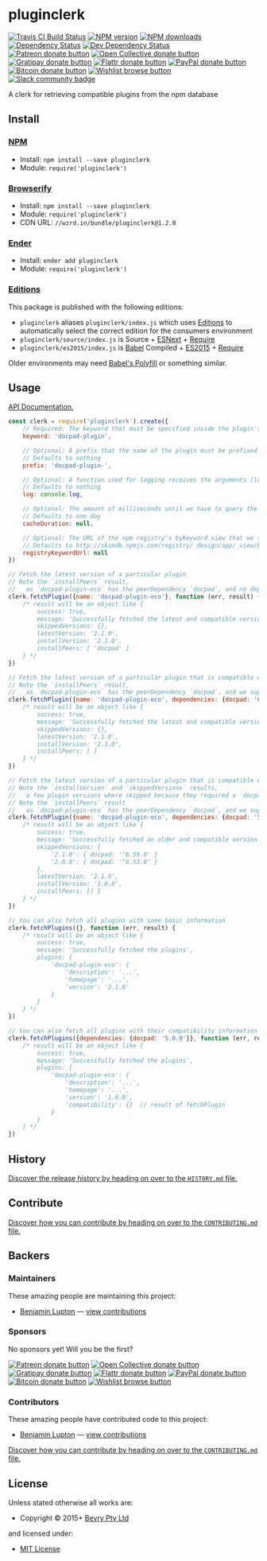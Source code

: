 <!-- TITLE/ -->

<h1>pluginclerk</h1>

<!-- /TITLE -->


<!-- BADGES/ -->

<span class="badge-travisci"><a href="http://travis-ci.org/bevry/pluginclerk" title="Check this project's build status on TravisCI"><img src="https://img.shields.io/travis/bevry/pluginclerk/master.svg" alt="Travis CI Build Status" /></a></span>
<span class="badge-npmversion"><a href="https://npmjs.org/package/pluginclerk" title="View this project on NPM"><img src="https://img.shields.io/npm/v/pluginclerk.svg" alt="NPM version" /></a></span>
<span class="badge-npmdownloads"><a href="https://npmjs.org/package/pluginclerk" title="View this project on NPM"><img src="https://img.shields.io/npm/dm/pluginclerk.svg" alt="NPM downloads" /></a></span>
<span class="badge-daviddm"><a href="https://david-dm.org/bevry/pluginclerk" title="View the status of this project's dependencies on DavidDM"><img src="https://img.shields.io/david/bevry/pluginclerk.svg" alt="Dependency Status" /></a></span>
<span class="badge-daviddmdev"><a href="https://david-dm.org/bevry/pluginclerk#info=devDependencies" title="View the status of this project's development dependencies on DavidDM"><img src="https://img.shields.io/david/dev/bevry/pluginclerk.svg" alt="Dev Dependency Status" /></a></span>
<br class="badge-separator" />
<span class="badge-patreon"><a href="https://patreon.com/bevry" title="Donate to this project using Patreon"><img src="https://img.shields.io/badge/patreon-donate-yellow.svg" alt="Patreon donate button" /></a></span>
<span class="badge-opencollective"><a href="https://opencollective.com/bevry" title="Donate to this project using Open Collective"><img src="https://img.shields.io/badge/open%20collective-donate-yellow.svg" alt="Open Collective donate button" /></a></span>
<span class="badge-gratipay"><a href="https://www.gratipay.com/bevry" title="Donate weekly to this project using Gratipay"><img src="https://img.shields.io/badge/gratipay-donate-yellow.svg" alt="Gratipay donate button" /></a></span>
<span class="badge-flattr"><a href="https://flattr.com/profile/balupton" title="Donate to this project using Flattr"><img src="https://img.shields.io/badge/flattr-donate-yellow.svg" alt="Flattr donate button" /></a></span>
<span class="badge-paypal"><a href="https://bevry.me/paypal" title="Donate to this project using Paypal"><img src="https://img.shields.io/badge/paypal-donate-yellow.svg" alt="PayPal donate button" /></a></span>
<span class="badge-bitcoin"><a href="https://bevry.me/bitcoin" title="Donate once-off to this project using Bitcoin"><img src="https://img.shields.io/badge/bitcoin-donate-yellow.svg" alt="Bitcoin donate button" /></a></span>
<span class="badge-wishlist"><a href="https://bevry.me/wishlist" title="Buy an item on our wishlist for us"><img src="https://img.shields.io/badge/wishlist-donate-yellow.svg" alt="Wishlist browse button" /></a></span>
<br class="badge-separator" />
<span class="badge-slackin"><a href="https://slack.bevry.me" title="Join this project's slack community"><img src="https://slack.bevry.me/badge.svg" alt="Slack community badge" /></a></span>

<!-- /BADGES -->


<!-- DESCRIPTION/ -->

A clerk for retrieving compatible plugins from the npm database

<!-- /DESCRIPTION -->


<!-- INSTALL/ -->

<h2>Install</h2>

<a href="https://npmjs.com" title="npm is a package manager for javascript"><h3>NPM</h3></a><ul>
<li>Install: <code>npm install --save pluginclerk</code></li>
<li>Module: <code>require('pluginclerk')</code></li></ul>

<a href="http://browserify.org" title="Browserify lets you require('modules') in the browser by bundling up all of your dependencies"><h3>Browserify</h3></a><ul>
<li>Install: <code>npm install --save pluginclerk</code></li>
<li>Module: <code>require('pluginclerk')</code></li>
<li>CDN URL: <code>//wzrd.in/bundle/pluginclerk@1.2.0</code></li></ul>

<a href="http://enderjs.com" title="Ender is a full featured package manager for your browser"><h3>Ender</h3></a><ul>
<li>Install: <code>ender add pluginclerk</code></li>
<li>Module: <code>require('pluginclerk')</code></li></ul>

<h3><a href="https://github.com/bevry/editions" title="Editions are the best way to produce and consume packages you care about.">Editions</a></h3>

<p>This package is published with the following editions:</p>

<ul><li><code>pluginclerk</code> aliases <code>pluginclerk/index.js</code> which uses <a href="https://github.com/bevry/editions" title="Editions are the best way to produce and consume packages you care about.">Editions</a> to automatically select the correct edition for the consumers environment</li>
<li><code>pluginclerk/source/index.js</code> is Source + <a href="https://babeljs.io/docs/learn-es2015/" title="ECMAScript Next">ESNext</a> + <a href="https://nodejs.org/dist/latest-v5.x/docs/api/modules.html" title="Node/CJS Modules">Require</a></li>
<li><code>pluginclerk/es2015/index.js</code> is <a href="https://babeljs.io" title="The compiler for writing next generation JavaScript">Babel</a> Compiled + <a href="http://babeljs.io/docs/plugins/preset-es2015/" title="ECMAScript 2015">ES2015</a> + <a href="https://nodejs.org/dist/latest-v5.x/docs/api/modules.html" title="Node/CJS Modules">Require</a></li></ul>

<p>Older environments may need <a href="https://babeljs.io/docs/usage/polyfill/" title="A polyfill that emulates missing ECMAScript environment features">Babel's Polyfill</a> or something similar.</p>

<!-- /INSTALL -->


## Usage

[API Documentation.](http://master.pluginclerk.bevry.surge.sh/docs/)

``` javascript
const clerk = require('pluginclerk').create({
	// Required: The keyword that must be specified inside the plugin's package.json:keywords property
	keyword: 'docpad-plugin',

	// Optional: A prefix that the name of the plugin must be prefixed by to be valid
	// Defaults to nothing
	prefix: 'docpad-plugin-',

	// Optional: A function used for logging receives the arguments (logLevel, ...message)
	// Defaults to nothing
	log: console.log,

	// Optional: The amount of milliseconds until we have to query the npm database again
	// Defaults to one day
	cacheDuration: null,

	// Optional: The URL of the npm registry's byKeyword view that we should use for fetching the plugins
	// Defaults to http://skimdb.npmjs.com/registry/_design/app/_view/byKeyword
	registryKeywordUrl: null
})

// Fetch the latest version of a particular plugin
// Note the `installPeers` result,
//   as `docpad-plugin-eco` has the peerDependency `docpad`, and no dependencies where supplied, it should be installed
clerk.fetchPlugin({name: 'docpad-plugin-eco'}, function (err, result) {
	/* result will be an object like {
		success: true,
		message: 'Successfully fetched the latest and compatible version of the plugin docpad-plugin-eco',
		skippedVersions: {},
		latestVersion: '2.1.0',
		installVersion: '2.1.0',
		installPeers: [ 'docpad' ]
	} */
})

// Fetch the latest version of a particular plugin that is compatible with the specified dependencies
// Note the `installPeers` result,
//   as `docpad-plugin-eco` has the peerDependency `docpad`, and we supplied it, there is no need to install it
clerk.fetchPlugin({name: 'docpad-plugin-eco', dependencies: {docpad: '6.78.0'}}, function (err, result) {
	/* result will be an object like {
		success: true,
		message: 'Successfully fetched the latest and compatible version of the plugin docpad-plugin-eco',
		skippedVersions: {},
		latestVersion: '2.1.0',
		installVersion: '2.1.0',
		installPeers: [ ]
	} */
})

// Fetch the latest version of a particular plugin that is compatible with the specified dependencies
// Note the `installVersion` and `skippedVersions` results,
//   a few plugin versions where skipped because they required a `docpad` version range that our supplied `docpad` version didn't fulfill
// Note the `installPeers` result
//   as `docpad-plugin-eco` has the peerDependency `docpad`, and we supplied it, there is no need to install it
clerk.fetchPlugin({name: 'docpad-plugin-eco', dependencies: {docpad: '5.0.0'}}, function (err, result) {
	/* result will be an object like {
		success: true,
		message: 'Successfully fetched an older and compatible version of the plugin docpad-plugin-eco',
		skippedVersions: {
			'2.1.0': { docpad: '^6.59.0' }
			'2.0.0': { docpad: '^6.53.0' }
		},
		latestVersion: '2.1.0',
		installVersion: '1.0.0',
		installPeers: [] }
	} */
})

// You can also fetch all plugins with some basic information
clerk.fetchPlugins({}, function (err, result) {
	/* result will be an object like {
		success: true,
		message: 'Successfully fetched the plugins',
		plugins: {
			'docpad-plugin-eco': {
				'description': '...',
				'homepage': '...',
				'version': '2.1.0'
			}
		}
	} */
})

// You can also fetch all plugins with their compatibility information
clerk.fetchPlugins({dependencies: {docpad: '5.0.0'}}, function (err, result) {
	/* result will be an object like {
		success: true,
		message: 'Successfully fetched the plugins',
		plugins: {
			'docpad-plugin-eco': {
				'description': '...',
				'homepage': '...',
				'version': '1.0.0',
				'compatibility': {}  // result of fetchPlugin
			}
		}
	} */
})
```

<!-- HISTORY/ -->

<h2>History</h2>

<a href="https://github.com/bevry/pluginclerk/blob/master/HISTORY.md#files">Discover the release history by heading on over to the <code>HISTORY.md</code> file.</a>

<!-- /HISTORY -->


<!-- CONTRIBUTE/ -->

<h2>Contribute</h2>

<a href="https://github.com/bevry/pluginclerk/blob/master/CONTRIBUTING.md#files">Discover how you can contribute by heading on over to the <code>CONTRIBUTING.md</code> file.</a>

<!-- /CONTRIBUTE -->


<!-- BACKERS/ -->

<h2>Backers</h2>

<h3>Maintainers</h3>

These amazing people are maintaining this project:

<ul><li><a href="http://balupton.com">Benjamin Lupton</a> — <a href="https://github.com/bevry/pluginclerk/commits?author=balupton" title="View the GitHub contributions of Benjamin Lupton on repository bevry/pluginclerk">view contributions</a></li></ul>

<h3>Sponsors</h3>

No sponsors yet! Will you be the first?

<span class="badge-patreon"><a href="https://patreon.com/bevry" title="Donate to this project using Patreon"><img src="https://img.shields.io/badge/patreon-donate-yellow.svg" alt="Patreon donate button" /></a></span>
<span class="badge-opencollective"><a href="https://opencollective.com/bevry" title="Donate to this project using Open Collective"><img src="https://img.shields.io/badge/open%20collective-donate-yellow.svg" alt="Open Collective donate button" /></a></span>
<span class="badge-gratipay"><a href="https://www.gratipay.com/bevry" title="Donate weekly to this project using Gratipay"><img src="https://img.shields.io/badge/gratipay-donate-yellow.svg" alt="Gratipay donate button" /></a></span>
<span class="badge-flattr"><a href="https://flattr.com/profile/balupton" title="Donate to this project using Flattr"><img src="https://img.shields.io/badge/flattr-donate-yellow.svg" alt="Flattr donate button" /></a></span>
<span class="badge-paypal"><a href="https://bevry.me/paypal" title="Donate to this project using Paypal"><img src="https://img.shields.io/badge/paypal-donate-yellow.svg" alt="PayPal donate button" /></a></span>
<span class="badge-bitcoin"><a href="https://bevry.me/bitcoin" title="Donate once-off to this project using Bitcoin"><img src="https://img.shields.io/badge/bitcoin-donate-yellow.svg" alt="Bitcoin donate button" /></a></span>
<span class="badge-wishlist"><a href="https://bevry.me/wishlist" title="Buy an item on our wishlist for us"><img src="https://img.shields.io/badge/wishlist-donate-yellow.svg" alt="Wishlist browse button" /></a></span>

<h3>Contributors</h3>

These amazing people have contributed code to this project:

<ul><li><a href="http://balupton.com">Benjamin Lupton</a> — <a href="https://github.com/bevry/pluginclerk/commits?author=balupton" title="View the GitHub contributions of Benjamin Lupton on repository bevry/pluginclerk">view contributions</a></li></ul>

<a href="https://github.com/bevry/pluginclerk/blob/master/CONTRIBUTING.md#files">Discover how you can contribute by heading on over to the <code>CONTRIBUTING.md</code> file.</a>

<!-- /BACKERS -->


<!-- LICENSE/ -->

<h2>License</h2>

Unless stated otherwise all works are:

<ul><li>Copyright &copy; 2015+ <a href="http://bevry.me">Bevry Pty Ltd</a></li></ul>

and licensed under:

<ul><li><a href="http://spdx.org/licenses/MIT.html">MIT License</a></li></ul>

<!-- /LICENSE -->
